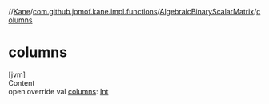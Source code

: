 //[Kane](../../index.md)/[com.github.jomof.kane.impl.functions](../index.md)/[AlgebraicBinaryScalarMatrix](index.md)/[columns](columns.md)



# columns  
[jvm]  
Content  
open override val [columns](columns.md): [Int](https://kotlinlang.org/api/latest/jvm/stdlib/kotlin/-int/index.html)  



